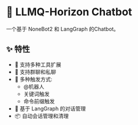# 🤖 LLMQ-Horizon Chatbot

一个基于 NoneBot2 和 LangGraph 的Chatbot。

## ✨ 特性

- 🔌 支持多种工具扩展
- 💬 支持群聊和私聊
- 🎯 多种触发方式:
  - @机器人
  - 关键词触发
  - 命令前缀触发
- 🧠 基于 LangGraph 的对话管理
- 📦 自动会话管理和清理




